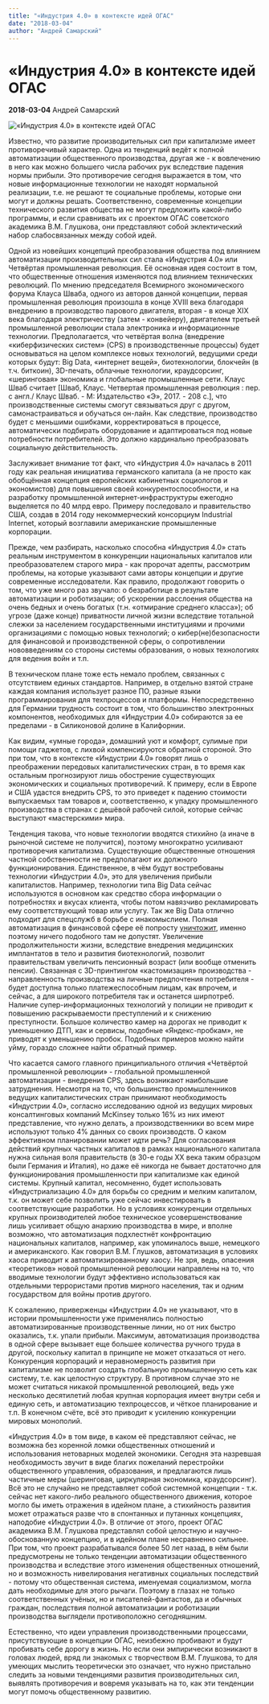 ```yaml
---
title: "«Индустрия 4.0» в контексте идей ОГАС"
date: "2018-03-04"
author: "Андрей Самарский"
---
```


# «Индустрия 4.0» в контексте идей ОГАС

**2018-03-04** Андрей Самарский

![«Индустрия 4.0» в контексте идей ОГАС](https://lawtech.asia/wp-content/uploads/2016/11/Screen-Shot-2016-11-28-at-1.09.20-AM.png)

Известно, что развитие производительных сил при капитализме имеет противоречивый характер. Одна из тенденций ведёт к полной автоматизации общественного производства, другая же - к вовлечению в него как можно большего числа рабочих рук вследствие падения нормы прибыли. Это противоречие сегодня выражается в том, что новые информационные технологии не находят нормальной реализации, т.е. не решают те социальные проблемы, которые они могут и должны решать. Соответственно, современные концепции технического развития общества не могут предложить какой-либо программы, и если сравнивать их с проектом ОГАС советского академика В.М. Глушкова, они представляют собой эклектический набор слабосвязанных между собой идей.

Одной из новейших концепций преобразования общества под влиянием автоматизации производительных сил стала «Индустрия 4.0» или Четвёртая промышленная революция. Её основная идея состоит в том, что общественные отношения изменяются под влиянием технических революций. По мнению председателя Всемирного экономического форума Клауса Шваба, одного из авторов данной концепции, первая промышленная революция произошла в конце ХVIII века благодаря внедрению в производство парового двигателя, вторая - в конце ХIХ века благодаря электричеству (затем - конвейеру), двигателем третьей промышленной революции стала электроника и информационные технологии. Предполагается, что четвёртая волна (внедрение «киберфизических систем» (CPS) в производственные процессы) будет основываться на целом комплексе новых технологий, ведущими среди которых будут: Big Data, «интернет вещей», биотехнологии, блокчейн (в т.ч. биткоин), 3D-печать, облачные технологии, краудсорсинг, «шеринговая» экономика и глобальные промышленные сети. Клаус Шваб считает [Шваб, Клаус. Четвертая промышленная революция : пер. с англ./ Клаус Шваб. - М: Издательство «Э», 2017. - 208 с.], что производственные системы смогут связываться друг с другом, самонастраиваться и обучаться он-лайн. Как следствие, производство будет с меньшими ошибками, корректироваться в процессе, автоматически подбирать оборудование и адаптироваться под новые потребности потребителей. Это должно кардинально преобразовать социальную действительность.

Заслуживает внимание тот факт, что «Индустрия 4.0» началась в 2011 году как реальная инициатива германского капитала (а не просто как обобщённая концепция европейских кабинетных социологов и экономистов) для повышения своей конкурентоспособности, и на разработку промышленной интернет-инфраструктуры ежегодно выделяется по 40 млрд евро. Примеру последовало и правительство США, создав в 2014 году некоммерческий консорциум Industrial Internet, который возглавили американские промышленные корпорации.

Прежде, чем разбирать, насколько способна «Индустрия 4.0» стать реальным инструментом в конкуренции национальных капиталов или преобразователем старого мира - как пророчат адепты, рассмотрим проблемы, на которые указывают сами авторы концепции и другие современные исследователи. Как правило, продолжают говорить о том, что уже много раз звучало: о безработице в результате автоматизации и роботизации; об ускорении расслоения общества на очень бедных и очень богатых (т.н. «отмирание среднего класса»); об угрозе (даже конце) приватности личной жизни вследствие тотальной слежки за населением государственными институциями и прочими организациями с помощью новых технологий; о кибер(не)безопасности для финансовой и производственной сферы, о сопротивлении нововведениям со стороны системы образования, о новых технологиях для ведения войн и т.п.

В техническом плане тоже есть немало проблем, связанных с отсутствием единых стандартов. Например, в отдельно взятой стране каждая компания использует разное ПО, разные языки программирования для техпроцессов и платформы. Непосредственно для Германии трудность состоит в том, что большинство электронных компонентов, необходимых для «Индустрии 4.0» собираются за ее пределами - в Силиконовой долине в Калифорнии.

Как видим, «умные города», домашний уют и комфорт, сулимые при помощи гаджетов, с лихвой компенсируются обратной стороной. Это при том, что в контексте «Индустрии 4.0» говорят лишь о преображении передовых капиталистических стран, в то время как остальным прогнозируют лишь обострение существующих экономических и социальных противоречий. К примеру, если в Европе и США удастся внедрить CPS, то это приведет к падению стоимости выпускаемых там товаров и, соответственно, к упадку промышленного производства в странах с дешёвой рабочей силой, которые сейчас выступают «мастерскими» мира.

Тенденция такова, что новые технологии вводятся стихийно (а иначе в рыночной системе не получится), поэтому многократно усиливают противоречия капитализма. Существующие общественные отношения частной собственности не предполагают их должного функционирования. Единственное, в чём будут востребованы технологии «Индустрии 4.0», это для увеличения прибыли капиталистов. Например, технологии типа Big Data сейчас используются в основном как средство сбора информации о потребностях и вкусах клиента, чтобы потом навязчиво рекламировать ему соответствующий товар или услугу. Так же Big Data отлично подходит для спецслужб в борьбе с инакомыслием. Полная автоматизация в финансовой сфере её попросту [уничтожит](http://www.banki.ru/news/lenta/?id=8931070), именно поэтому ничего подобного там не допустят. Увеличение продолжительности жизни, вследствие внедрения медицинских имплантатов в тело и развития биотехнологий, позволит правительствам увеличить пенсионный возраст (или вообще отменить пенсии). Связанная с 3D-принтингом «кастомизация» производства - направленность производства на личные предпочтения потребителя - будет доступна только платежеспособным лицам, как впрочем, и сейчас, а для широкого потребителя так и останется ширпотреб. Наличие супер-информационных технологий у полиции не приводит к повышению раскрываемости преступлений и к снижению преступности. Большое количество камер на дорогах не приводит к уменьшению ДТП, как и сервисы, подобные «Яндекс-пробкам», не приводят к уменьшению пробок. Подобных примеров можно найти уйму, гораздо сложнее найти обратный пример.

Что касается самого главного принципиального отличия «Четвёртой промышленной революции» - глобальной промышленной автоматизации - внедрения CPS, здесь возникают наибольшие затруднения. Несмотря на то, что большинство промышленников ведущих капиталистических стран принимают необходимость «Индустрии 4.0», согласно исследованию одной из ведущих мировых консалтинговых компаний McKinsey только 16% из них имеют представление, что нужно делать, а производственники во всем мире используют только 4% данных со своих производств. О каком эффективном планировании может идти речь? Для согласования действий крупных частных капиталов в рамках национального капитала нужна сильная воля правительств (в 30-е годы ХХ века таким образцом были Германия и Италия), но даже её никогда не бывает достаточно для функционирования промышленности при капитализме как единой системы. Крупный капитал, несомненно, будет использовать «Индустриализацию 4.0» для борьбы со средним и мелким капиталом, т.к. он может себе позволить уже сейчас инвестировать в соответствующие разработки. Но в условиях конкуренции отдельных крупных производителей любое техническое усовершенствование лишь усиливает общую анархию производства в мире, и вполне возможно, что автоматизация подхлестнёт конфронтацию национальных капиталов, например, как упоминалось выше, немецкого и американского. Как говорил В.М. Глушков, автоматизация в условиях хаоса приводит к автоматизированному хаосу. Не зря, ведь, опасения «теоретиков» новой промышленной революции направлены на то, что вводимые технологии будут эффективно использоваться как отдельными террористами против мирного населения, так и одним государством для войны против другого.

К сожалению, приверженцы «Индустрии 4.0» не указывают, что в истории промышленности уже применялись полностью автоматизированные производственные линии, но от них быстро оказались, т.к. упали прибыли. Максимум, автоматизация производства в одной сфере вызывает еще большее количества ручного труда в другой, поскольку капитал в принципе не может отказаться от него. Конкуренция корпораций и неравномерность развития при капитализме не позволит создать глобальную промышленную сеть как систему, т.е. как целостную структуру. В противном случае это не может считаться никакой промышленной революцией, ведь уже несколько десятилетий любая крупная корпорация имеет внутри себя и единую сеть, и автоматизацию техпроцессов, и чёткое планирование и т.п. В конечном счёте, всё это приводит к усилению конкуренции мировых монополий.

«Индустрия 4.0» в том виде, в каком её представляют сейчас, не возможна без коренной ломки общественных отношений и использования нетоварных моделей экономики. Сегодня эта назревшая необходимость звучит в виде благих пожеланий перестройки общественного управления, образования, и предлагаются лишь частичные меры (шеринговая, циркулярная экономика, краудсорсинг). Всё это не случайно не представляет собой системной концепции - т.к. сейчас нет какого-либо реального общественного движения, которое могло бы иметь отражения в идейном плане, а стихийность развития может отражаться разве что в спонтанных и путанных концепциях, наподобие «Индустрии 4.0». В отличие от этого, проект ОГАС академика В.М. Глушкова представлял собой целостную и научно-обоснованную концепцию, и в идейном плане несравненно сильнее. При том, что проект разрабатывался более 50 лет назад, в нём были предусмотрены не только тенденции автоматизации общественного производства и вследствие этого изменения общественных отношений, но и возможность нивелирования негативных социальных последствий - потому что общественная система, именуемая социализмом, могла дать необходимые для этого рычаги. Поэтому в глазах не только соответственных учёных, но и писателей-фантастов, да и обычных граждан, последствия полной автоматизации и роботизации производства выглядели противоположно сегодняшним.

Естественно, что идеи управления производственными процессами, присутствующие в концепции ОГАС, неизбежно пробивают и будут пробивать себе дорогу в жизнь. Но если они эмпирически возникают в головах людей, вряд ли знакомых с творчеством В.М. Глушкова, то для умеющих мыслить теоретически это означает, что нужно пристально следить за новыми тенденциями развития производительных сил, выявлять противоречия и вовремя указывать на то, как эти тенденции могут помочь общественному развитию.